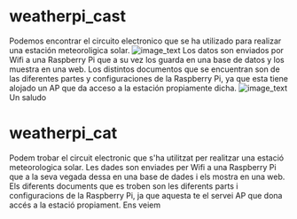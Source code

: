 # weatherpi_cast  
Podemos encontrar el circuito electronico que se ha utilizado para realizar una estación meteoroligica solar.
![image_text]()
Los datos son enviados por Wifi a una Raspberry Pi que a su vez los guarda en una base de datos y los muestra en una web.
Los distintos documentos que se encuentran son de las diferentes partes y configuraciones de la Raspberry Pi, ya que esta tiene alojado un AP que da acceso a la estación propiamente dicha.
![image_text]()
Un saludo

# weatherpi_cat
Podem trobar el circuit electronic que s'ha utilitzat per realitzar una estació meteorologica solar.
Les dades son enviades per Wifi a una Raspberry Pi que a la seva vegada dessa en una base de dades i els mostra en una web.
Els diferents documents que es troben son les diferents parts i configuracions de la Raspberry Pi, ja que aquesta te el servei AP que dona accés a la estació propiament.
Ens veiem
